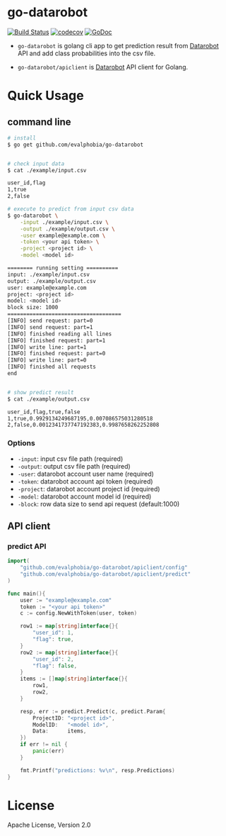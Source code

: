 go-datarobot
====

[![Build Status](https://travis-ci.org/evalphobia/go-datarobot.svg?branch=master)](https://travis-ci.org/evalphobia/go-datarobot) [![codecov](https://codecov.io/gh/evalphobia/go-datarobot/branch/master/graph/badge.svg)](https://codecov.io/gh/evalphobia/go-datarobot)
 [![GoDoc](https://godoc.org/github.com/evalphobia/go-datarobot?status.svg)](https://godoc.org/github.com/evalphobia/go-datarobot)


- `go-datarobot` is golang cli app to get prediction result from [Datarobot](https://www.datarobot.com/) API and add class probabilities into the csv file.

- `go-datarobot/apiclient` is [Datarobot](https://www.datarobot.com/) API client for Golang.

# Quick Usage

## command line

```sh
# install
$ go get github.com/evalphobia/go-datarobot


# check input data
$ cat ./example/input.csv

user_id,flag
1,true
2,false

# execute to predict from input csv data
$ go-datarobot \
    -input ./example/input.csv \
    -output ./example/output.csv \
    -user example@example.com \
    -token <your api token> \
    -project <project id> \
    -model <model id>

======== running setting ==========
input: ./example/input.csv
output: ./example/output.csv
user: example@example.com
project: <project id>
model: <model id>
block size: 1000
====================================
[INFO] send request: part=0
[INFO] send request: part=1
[INFO] finished reading all lines
[INFO] finished request: part=1
[INFO] write line: part=1
[INFO] finished request: part=0
[INFO] write line: part=0
[INFO] finished all requests
end


# show predict result
$ cat ./example/output.csv

user_id,flag,true,false
1,true,0.9929134249687195,0.007086575031280518
2,false,0.0012341737747192383,0.9987658262252808
```

### Options

- `-input`: input csv file path (required)
- `-output`: output csv file path (required)
- `-user`: datarobot account user name (required)
- `-token`: datarobot account api token (required)
- `-project`: datarobot account project id (required)
- `-model`: datarobot account model id (required)
- `-block`: row data size to send api request (default:1000)

## API client

### predict API

```go
import(
	"github.com/evalphobia/go-datarobot/apiclient/config"
	"github.com/evalphobia/go-datarobot/apiclient/predict"
)

func main(){
	user := "example@example.com"
	token := "<your api token>"
	c := config.NewWithToken(user, token)

	row1 := map[string]interface{}{
		"user_id": 1,
		"flag": true,
	}
	row2 := map[string]interface{}{
		"user_id": 2,
		"flag": false,
	}
	items := []map[string]interface{}{
		row1,
		row2,
	}

	resp, err := predict.Predict(c, predict.Param{
		ProjectID: "<project id>",
		ModelID:   "<model id>",
		Data:      items,
	})
	if err != nil {
		panic(err)
	}

	fmt.Printf("predictions: %v\n", resp.Predictions)
}
```


# License

Apache License, Version 2.0
